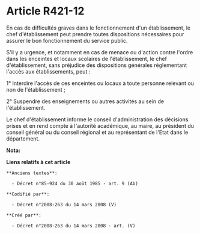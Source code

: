 # Article R421-12

En cas de difficultés graves dans le fonctionnement d'un établissement, le chef d'établissement peut prendre toutes
dispositions nécessaires pour assurer le bon fonctionnement du service public.

S'il y a urgence, et notamment en cas de menace ou d'action contre l'ordre dans les enceintes et locaux scolaires de
l'établissement, le chef d'établissement, sans préjudice des dispositions générales réglementant l'accès aux établissements,
peut :

1° Interdire l'accès de ces enceintes ou locaux à toute personne relevant ou non de l'établissement ;

2° Suspendre des enseignements ou autres activités au sein de l'établissement.

Le chef d'établissement informe le conseil d'administration des décisions prises et en rend compte à l'autorité académique,
au maire, au président du conseil général ou du conseil régional et au représentant de l'Etat dans le département.

**Nota:**



**Liens relatifs à cet article**

	**Anciens textes**:

	  - Décret n°85-924 du 30 août 1985 - art. 9 (Ab)

	**Codifié par**:

	  - Décret n°2008-263 du 14 mars 2008 (V)

	**Créé par**:

	  - Décret n°2008-263 du 14 mars 2008 - art. (V)
